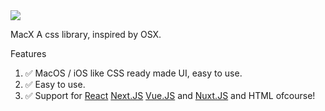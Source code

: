 <img src="./OfficialBanner/MacXBanner.png"/>

MacX
A css library, inspired by OSX.

Features

<ol>
<li>✅ MacOS / iOS like CSS ready made UI, easy to use.</li>
<li>✅ Easy to use.</li>
<li>✅ Support for 
<a target="_blank" href="https://reactjs.org/">React</a> 
<a href="https://nextjs.org/" target="_blank"> Next.JS</a>
<a target="_blank" href="https://vuejs.org/"> Vue.JS</a> and
<a target="_blank" href="https://nuxtjs.org/">Nuxt.JS</a> 
<a target="_blank" href=""></a>
and HTML ofcourse!</li>

</ol>
